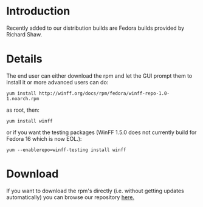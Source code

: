 # Introduction #

Recently added to our distribution builds are Fedora builds provided by Richard Shaw.

# Details #

The end user can either download the rpm and let the GUI prompt them
to install it or more advanced users can do:
```
yum install http://winff.org/docs/rpm/fedora/winff-repo-1.0-1.noarch.rpm
```

as root, then:
```
yum install winff
```

or if you want the testing packages (WinFF 1.5.0 does not currently build for Fedora 16 which is now EOL.):
```
yum --enablerepo=winff-testing install winff
```

# Download #

If you want to download the rpm's directly (i.e. without getting updates automatically) you can browse our repository [here.](http://winff.org/html_new/rpm_overview.html)